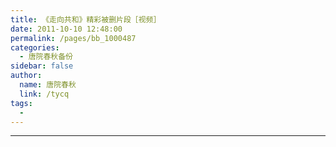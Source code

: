 ```yaml
---
title: 《走向共和》精彩被删片段［视频］
date: 2011-10-10 12:48:00
permalink: /pages/bb_1000487
categories: 
  - 唐院春秋备份
sidebar: false
author: 
  name: 唐院春秋
  link: /tycq
tags: 
  - 
---
```


* * *